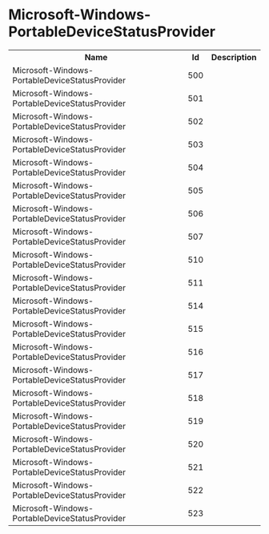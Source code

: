 # Microsoft-Windows-PortableDeviceStatusProvider

<table>
<colgroup><col/><col/><col/></colgroup>
<tr><th>Name</th><th>Id</th><th>Description</th></tr>
<tr><td>Microsoft-Windows-PortableDeviceStatusProvider</td><td>500</td><td></td></tr>
<tr><td>Microsoft-Windows-PortableDeviceStatusProvider</td><td>501</td><td></td></tr>
<tr><td>Microsoft-Windows-PortableDeviceStatusProvider</td><td>502</td><td></td></tr>
<tr><td>Microsoft-Windows-PortableDeviceStatusProvider</td><td>503</td><td></td></tr>
<tr><td>Microsoft-Windows-PortableDeviceStatusProvider</td><td>504</td><td></td></tr>
<tr><td>Microsoft-Windows-PortableDeviceStatusProvider</td><td>505</td><td></td></tr>
<tr><td>Microsoft-Windows-PortableDeviceStatusProvider</td><td>506</td><td></td></tr>
<tr><td>Microsoft-Windows-PortableDeviceStatusProvider</td><td>507</td><td></td></tr>
<tr><td>Microsoft-Windows-PortableDeviceStatusProvider</td><td>510</td><td></td></tr>
<tr><td>Microsoft-Windows-PortableDeviceStatusProvider</td><td>511</td><td></td></tr>
<tr><td>Microsoft-Windows-PortableDeviceStatusProvider</td><td>514</td><td></td></tr>
<tr><td>Microsoft-Windows-PortableDeviceStatusProvider</td><td>515</td><td></td></tr>
<tr><td>Microsoft-Windows-PortableDeviceStatusProvider</td><td>516</td><td></td></tr>
<tr><td>Microsoft-Windows-PortableDeviceStatusProvider</td><td>517</td><td></td></tr>
<tr><td>Microsoft-Windows-PortableDeviceStatusProvider</td><td>518</td><td></td></tr>
<tr><td>Microsoft-Windows-PortableDeviceStatusProvider</td><td>519</td><td></td></tr>
<tr><td>Microsoft-Windows-PortableDeviceStatusProvider</td><td>520</td><td></td></tr>
<tr><td>Microsoft-Windows-PortableDeviceStatusProvider</td><td>521</td><td></td></tr>
<tr><td>Microsoft-Windows-PortableDeviceStatusProvider</td><td>522</td><td></td></tr>
<tr><td>Microsoft-Windows-PortableDeviceStatusProvider</td><td>523</td><td></td></tr>
</table>
